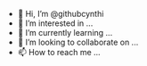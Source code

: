 - 👋 Hi, I’m @githubcynthi
- 👀 I’m interested in ...
- 🌱 I’m currently learning ...
- 💞️ I’m looking to collaborate on ...
- 📫 How to reach me ...

<!---
githubcynthi/githubcynthi is a ✨ special ✨ repository because its `README.md` (this file) appears on your GitHub profile.
You can click the Preview link to take a look at your changes.
--->
